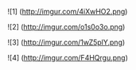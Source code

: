 
![1] (http://imgur.com/4iXwHO2.png)

![2] (http://imgur.com/o1s0o3o.png)

![3] (http://imgur.com/1wZ5plY.png)

![4] (http://imgur.com/F4HQrgu.png)
